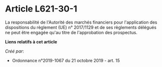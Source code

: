 # Article L621-30-1

La responsabilité de l'Autorité des marchés financiers pour l'application des dispositions du règlement (UE) n° 2017/1129 et
de ses règlements délégués ne peut être engagée qu'au titre de l'approbation des prospectus.

**Liens relatifs à cet article**

_Créé par_:

  - Ordonnance n°2019-1067 du 21 octobre 2019 - art. 15
